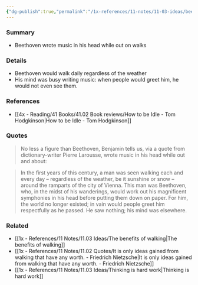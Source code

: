 ```yaml
---
{"dg-publish":true,"permalink":"/1x-references/11-notes/11-03-ideas/beethoven-wrote-music-in-his-head-while-out-on-walks/","title":"Beethoven wrote music in his head while out on walks","created":"2025-06-21T09:24:49.661+03:00","updated":"2025-06-21T10:06:26.787+03:00"}
---
```



### Summary
- Beethoven wrote music in his head while out on walks

### Details
- Beethoven would walk daily regardless of the weather
- His mind was busy writing music: when people would greet him, he would not even see them.

### References
- [[4x - Reading/41 Books/41.02 Book reviews/How to be Idle - Tom Hodgkinson\|How to be Idle - Tom Hodgkinson]]

### Quotes
> No less a figure than Beethoven, Benjamin tells us, via a quote from dictionary-writer Pierre Larousse, wrote music in his head while out and about:

> In the first years of this century, a man was seen walking each and every day – regardless of the weather, be it sunshine or snow – around the ramparts of the city of Vienna. This man was Beethoven, who, in the midst of his wanderings, would work out his magnificent symphonies in his head before putting them down on paper. For him, the world no longer existed; in vain would people greet him respectfully as he passed. He saw nothing; his mind was elsewhere.

### Related
- [[1x - References/11 Notes/11.03 Ideas/The benefits of walking\|The benefits of walking]]
- [[1x - References/11 Notes/11.02 Quotes/It is only ideas gained from walking that have any worth. - Friedrich Nietzsche\|It is only ideas gained from walking that have any worth. - Friedrich Nietzsche]]
- [[1x - References/11 Notes/11.03 Ideas/Thinking is hard work\|Thinking is hard work]]